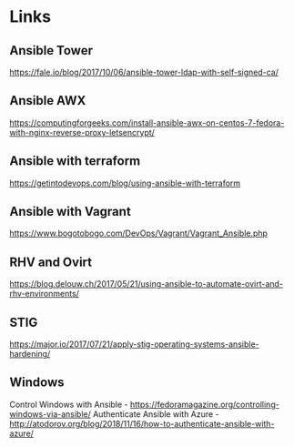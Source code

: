 # Links 

## Ansible Tower
https://fale.io/blog/2017/10/06/ansible-tower-ldap-with-self-signed-ca/

## Ansible AWX
https://computingforgeeks.com/install-ansible-awx-on-centos-7-fedora-with-nginx-reverse-proxy-letsencrypt/

## Ansible with terraform
https://getintodevops.com/blog/using-ansible-with-terraform

## Ansible with Vagrant
https://www.bogotobogo.com/DevOps/Vagrant/Vagrant_Ansible.php

## RHV and Ovirt
https://blog.delouw.ch/2017/05/21/using-ansible-to-automate-ovirt-and-rhv-environments/

## STIG
https://major.io/2017/07/21/apply-stig-operating-systems-ansible-hardening/

## Windows
Control Windows with Ansible - https://fedoramagazine.org/controlling-windows-via-ansible/
Authenticate Ansible with Azure - http://atodorov.org/blog/2018/11/16/how-to-authenticate-ansible-with-azure/
